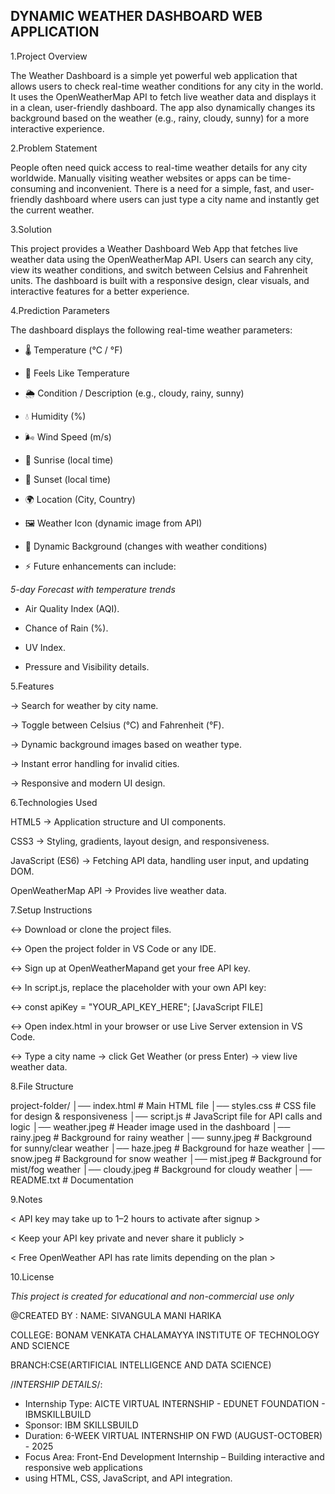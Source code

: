 ##  DYNAMIC WEATHER DASHBOARD WEB APPLICATION ##
1.Project Overview

The Weather Dashboard is a simple yet powerful web application that allows users to check real-time weather conditions for any city in the world.
It uses the OpenWeatherMap API to fetch live weather data and displays it in a clean, user-friendly dashboard.
The app also dynamically changes its background based on the weather (e.g., rainy, cloudy, sunny) for a more interactive experience.

2.Problem Statement

People often need quick access to real-time weather details for any city worldwide. Manually visiting weather websites or apps can be time-consuming and inconvenient.
There is a need for a simple, fast, and user-friendly dashboard where users can just type a city name and instantly get the current weather.

3.Solution

This project provides a Weather Dashboard Web App that fetches live weather data using the OpenWeatherMap API.
Users can search any city, view its weather conditions, and switch between Celsius and Fahrenheit units.
The dashboard is built with a responsive design, clear visuals, and interactive features for a better experience.

4.Prediction Parameters

The dashboard displays the following real-time weather parameters:

- 🌡️ Temperature (°C / °F)

- 🤔 Feels Like Temperature

- 🌦️ Condition / Description (e.g., cloudy, rainy, sunny)

- 💧 Humidity (%)

- 🌬️ Wind Speed (m/s)

- 🌅 Sunrise (local time)

- 🌇 Sunset (local time)

- 🌍 Location (City, Country)

- 🖼️ Weather Icon (dynamic image from API)

- 🎨 Dynamic Background (changes with weather conditions)

- ⚡ Future enhancements can include:

*5-day Forecast with temperature trends*

- Air Quality Index (AQI).

- Chance of Rain (%).

- UV Index.

- Pressure and Visibility details.

5.Features

-> Search for weather by city name.

-> Toggle between Celsius (°C) and Fahrenheit (°F).

-> Dynamic background images based on weather type.

-> Instant error handling for invalid cities.

-> Responsive and modern UI design.

6.Technologies Used

HTML5 → Application structure and UI components.

CSS3 → Styling, gradients, layout design, and responsiveness.

JavaScript (ES6) → Fetching API data, handling user input, and updating DOM.

OpenWeatherMap API → Provides live weather data.

7.Setup Instructions

<-> Download or clone the project files.

<-> Open the project folder in VS Code or any IDE.

<-> Sign up at OpenWeatherMapand get your free API key.

<-> In script.js, replace the placeholder with your own API key:

<-> const apiKey = "YOUR_API_KEY_HERE"; [JavaScript FILE]

<-> Open index.html in your browser or use Live Server extension in VS Code.

<-> Type a city name → click Get Weather (or press Enter) → view live weather data.
 
8.File Structure

project-folder/
│── index.html        # Main HTML file
│── styles.css        # CSS file for design & responsiveness
│── script.js         # JavaScript file for API calls and logic
│── weather.jpeg      # Header image used in the dashboard
│── rainy.jpeg        # Background for rainy weather
│── sunny.jpeg        # Background for sunny/clear weather
│── haze.jpeg         # Background for haze weather
│── snow.jpeg         # Background for snow weather
│── mist.jpeg         # Background for mist/fog weather
│── cloudy.jpeg       # Background for cloudy weather
│── README.txt        # Documentation

9.Notes

< API key may take up to 1–2 hours to activate after signup >

< Keep your API key private and never share it publicly >

< Free OpenWeather API has rate limits depending on the plan >

10.License

*This project is created for educational and non-commercial use only*

@CREATED BY :
NAME: SIVANGULA MANI HARIKA

COLLEGE: BONAM VENKATA CHALAMAYYA INSTITUTE OF TECHNOLOGY AND SCIENCE

BRANCH:CSE(ARTIFICIAL INTELLIGENCE AND DATA SCIENCE)

/*INTERSHIP DETAILS*/:
- Internship Type: AICTE VIRTUAL INTERNSHIP - EDUNET FOUNDATION - IBMSKILLBUILD
- Sponsor: IBM SKILLSBUILD
- Duration:  6-WEEK VIRTUAL INTERNSHIP ON FWD (AUGUST-OCTOBER) - 2025
- Focus Area: Front-End Development Internship – Building interactive and responsive web applications 
- using HTML, CSS, JavaScript, and API integration.




            



